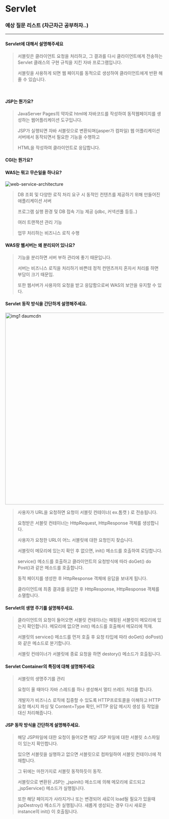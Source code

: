 

# Servlet

### 예상 질문 리스트 (차근차근 공부하자..)

---

#### Servlet에 대해서 설명해주세요

> 서블릿은 클라이언트 요청을 처리하고, 그 결과를 다시 클라이언트에게 전송하는 Servlet 클래스의 구현 규칙을 지킨 자바 프로그램입니다.
> 
> 서블릿을 사용하게 되면 웹 페이지를 동적으로 생성하여 클라이언트에게 반환 해줄 수 있습니다.

<br>


#### JSP는 뭔가요?

> JavaServer Pages의 약자로 html에 자바코드를 작성하여 동적웹페이지를 생성하는 웹어플리케이션 도구입니다.
> 
> JSP가 실행되면 자바 서블릿으로 변환되며(jasper가 컴파일) 웹 어플리케이션 서버에서 동작되면서 필요한 기능을 수행하고
>
> HTML을 작성하여 클라이언트로 응답합니다.

#### CGI는 뭔가요?




#### WAS는 뭐고 무슨일을 하나요?

![web-service-architecture](https://github.com/k-mini/Tech-Interview/assets/83693386/7802cb59-e75c-4f6f-a5d6-750a06dd413d)

> DB 조회 및 다양한 로직 처리 요구 시 동적인 컨텐츠를 제공하기 위해 만들어진 애플리케이션 서버
>
> 프로그램 실행 환경 및 DB 접속 기능 제공 (jdbc, 커넥션풀 등등..)
> 
> 여러 트랜잭션 관리 기능
>
> 업무 처리하는 비즈니스 로직 수행

#### WAS랑 웹서버는 왜 분리되어 있나요?

> 기능을 분리하면 서버 부하 관리에 좋기 때문입니다.
>
> 서버는 비즈니스 로직을 처리하기 바쁜데 정적 컨텐츠까지 혼자서 처리를 하면 부담이 크기 때문임.
>
> 또한 웹서버가 사용자의 요청을 받고 응답함으로써 WAS의 보안을 유지할 수 있다.

#### Servlet 동작 방식을 간단하게 설명해주세요.

<img width="610" alt="img1 daumcdn" src="https://github.com/k-mini/Tech-Interview/assets/83693386/06fe397d-8db0-4b23-8875-d142485c67a5">


> 사용자가 URL을 요청하면 요청이 서블릿 컨테이너( ex.톰캣 ) 로 전송됩니다.
> 
> 요청받은 서블릿 컨테이너는 HttpRequest, HttpResponse 객체를 생성합니다.
> 
> 사용자가 요청한 URL이 어느 서블릿에 대한 요청인지 찾습니다.
> 
> 서블릿이 메모리에 있는지 확인 후 없으면, init() 메소드를 호출하여 로딩합니다.
> 
> service() 메소드를 호출하고 클라이언트의 요청방식에 따라 doGet() do Post()과 같은 메소드를 호출합니다.
> 
> 동적 페이지를 생성한 후 HttpResponse 객체에 응답을 보내게 됩니다.
> 
> 클라이언트에 최종 결과를 응답한 후 HttpResponse, HttpResponse 객체를 소멸합니다.


#### Servlet의 생명 주기를 설명해주세요.

> 클라이언트의 요청이 들어오면 서블릿 컨테이너는 매핑된 서블릿이 메모리에 있는지 확인합니다. 메모리에 없으면 init() 메소드를 호출해서 메모리에 적재.
> 
> 서블릿의 service() 메소드를 먼저 호출 후 요청 타입에 따라 doGet() doPost() 와 같은 메소드로 분기합니다.
> 
> 서블릿 컨테이너가 서블릿에 종료 요청을 하면 destory() 메소드가 호출됩니다.

#### Servlet Container의 특징에 대해 설명해주세요

> 서블릿의 생명주기를 관리
> 
> 요청이 올 때마다 자바 스레드를 하나 생성해서 멀티 쓰레드 처리를 합니다.
> 
> 개발자가 비즈니스 로직에 집중할 수 있도록 HTTP프로토콜을 이해하고 HTTP 요청 메시지 파싱 및 Content=Type 확인, HTTP 응답 메시지 생성 등 작업을 대신 처리해줍니다.

#### JSP 동작 방식을 간단하게 설명해주세요.

> 해당 JSP파일에 대한 요청이 들어오면 해당 JSP 파일에 대한 서블릿 소스파일이 있는지 확인합니다.
> 
> 있으면 서블릿을 실행하고 없으면 서블릿으로 컴파일하여 서블릿 컨테이너에 적재합니다.
> 
> 그 뒤에는 마찬가지로 서블릿 동작하듯이 동작.
>
> 서블릿으로 변환된 JSP는 \_jspinit() 메소드에 의해 메모리에 로드되고 \_jspService() 메소드가 실행됩니다.
> 
> 또한 해당 페이지가 사라지거나 또는 변경되어 새로이 load될 필요가 있을때 jspDestroy() 메소드가 실행됩니다. 새롭게 생성되는 경우 다시 새로운 instance의 init() 이 호출됩니다.

